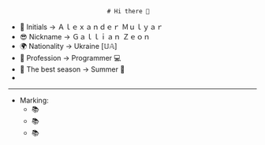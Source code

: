                                 # Hi there 👋

- 📜 Initials -> Ａｌｅｘａｎｄｅｒ Ｍｕｌｙａｒ
- 😎 Nickname -> Ｇａｌｌｉａｎ Ｚｅｏｎ
- 🌍 Nationality -> Ukraine [𝕌𝔸]
- 🔭 Profession -> Programmer 💻
- 🌄 The best season -> Summer 🍃
- 

____________________________________________

- Marking:
  - 📚 
  - 📚
  - 📚

